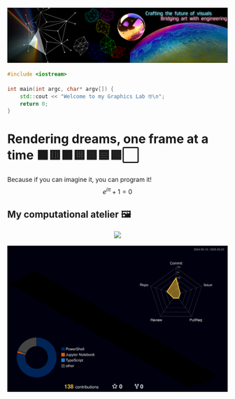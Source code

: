 <p align="center">
  <img src="assets/ariargenta-banner.png" alt="Banner">
</p>

```cpp
#include <iostream>

int main(int argc, char* argv[]) {
    std::cout << "Welcome to my Graphics Lab 🤓\n";
    return 0;
}

```

# Rendering dreams, one frame at a time ⬛🟥🟧🟨🟩🟦🟪⬜️
Because if you can imagine it, you can program it!
$$ e^{i \pi} + 1 = 0 $$

## My computational atelier 🖼️
<p align="center">
  <a href="https://skillicons.dev">
    <img src="https://skillicons.dev/icons?i=azure,bash,blender,c,cmake,cpp,cs,docker,go,godot,latex,linux,rust,unity,unreal&theme=dark&perline=50"/>
  </a>
</p>

![3D Contribution Calendar](profile-3d-contrib/profile-night-rainbow.svg)
